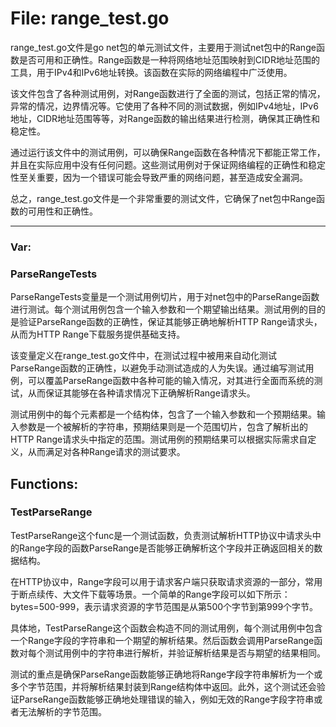# File: range_test.go

range_test.go文件是go net包的单元测试文件，主要用于测试net包中的Range函数是否可用和正确性。Range函数是一种将网络地址范围映射到CIDR地址范围的工具，用于IPv4和IPv6地址转换。该函数在实际的网络编程中广泛使用。

该文件包含了各种测试用例，对Range函数进行了全面的测试，包括正常的情况，异常的情况，边界情况等。它使用了各种不同的测试数据，例如IPv4地址，IPv6地址，CIDR地址范围等等，对Range函数的输出结果进行检测，确保其正确性和稳定性。

通过运行该文件中的测试用例，可以确保Range函数在各种情况下都能正常工作，并且在实际应用中没有任何问题。这些测试用例对于保证网络编程的正确性和稳定性至关重要，因为一个错误可能会导致严重的网络问题，甚至造成安全漏洞。

总之，range_test.go文件是一个非常重要的测试文件，它确保了net包中Range函数的可用性和正确性。




---

### Var:

### ParseRangeTests

ParseRangeTests变量是一个测试用例切片，用于对net包中的ParseRange函数进行测试。每个测试用例包含一个输入参数和一个期望输出结果。测试用例的目的是验证ParseRange函数的正确性，保证其能够正确地解析HTTP Range请求头，从而为HTTP Range下载服务提供基础支持。

该变量定义在range_test.go文件中，在测试过程中被用来自动化测试ParseRange函数的正确性，以避免手动测试造成的人为失误。通过编写测试用例，可以覆盖ParseRange函数中各种可能的输入情况，对其进行全面而系统的测试，从而保证其能够在各种请求情况下正确解析Range请求头。

测试用例中的每个元素都是一个结构体，包含了一个输入参数和一个预期结果。输入参数是一个被解析的字符串，预期结果则是一个范围切片，包含了解析出的HTTP Range请求头中指定的范围。测试用例的预期结果可以根据实际需求自定义，从而满足对各种Range请求的测试要求。



## Functions:

### TestParseRange

TestParseRange这个func是一个测试函数，负责测试解析HTTP协议中请求头中的Range字段的函数ParseRange是否能够正确解析这个字段并正确返回相关的数据结构。

在HTTP协议中，Range字段可以用于请求客户端只获取请求资源的一部分，常用于断点续传、大文件下载等场景。一个简单的Range字段可以如下所示：bytes=500-999，表示请求资源的字节范围是从第500个字节到第999个字节。

具体地，TestParseRange这个函数会构造不同的测试用例，每个测试用例中包含一个Range字段的字符串和一个期望的解析结果。然后函数会调用ParseRange函数对每个测试用例中的字符串进行解析，并验证解析结果是否与期望的结果相同。

测试的重点是确保ParseRange函数能够正确地将Range字段字符串解析为一个或多个字节范围，并将解析结果封装到Range结构体中返回。此外，这个测试还会验证ParseRange函数能够正确地处理错误的输入，例如无效的Range字段字符串或者无法解析的字节范围。



